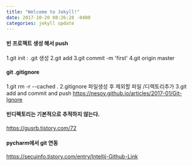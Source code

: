 ```yaml
---
title: "Welcome to Jekyll!"
date: 2017-10-20 08:26:28 -0400
categories: jekyll update
---
```




#### 빈 프로젝트 생성 해서 push
1.git init  :  .git 생성
2.git add 
3.git commit -m 'first'
4.git origin master

#### git .gitignore
1.git rm -r --cached .
2.gitignore 파일생성 후 제외할 파일 /디렉토리추가
3.git add and commit and push
https://nesoy.github.io/articles/2017-01/Git-Ignore


#### 빈디렉토리는 기본적으로 추적하지 않는다.
https://gusrb.tistory.com/72

#### pycharm에서 git 연동
https://secuinfo.tistory.com/entry/Intellij-Github-Link


